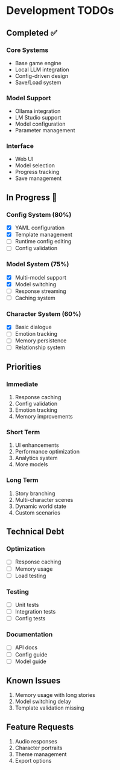 # Development TODOs

## Completed ✅

### Core Systems
- Base game engine
- Local LLM integration
- Config-driven design
- Save/Load system

### Model Support
- Ollama integration
- LM Studio support
- Model configuration
- Parameter management

### Interface
- Web UI
- Model selection
- Progress tracking
- Save management

## In Progress 🚧

### Config System (80%)
- [x] YAML configuration
- [x] Template management
- [ ] Runtime config editing
- [ ] Config validation

### Model System (75%)
- [x] Multi-model support
- [x] Model switching
- [ ] Response streaming
- [ ] Caching system

### Character System (60%)
- [x] Basic dialogue
- [ ] Emotion tracking
- [ ] Memory persistence
- [ ] Relationship system

## Priorities

### Immediate
1. Response caching
2. Config validation
3. Emotion tracking
4. Memory improvements

### Short Term
1. UI enhancements
2. Performance optimization
3. Analytics system
4. More models

### Long Term
1. Story branching
2. Multi-character scenes
3. Dynamic world state
4. Custom scenarios

## Technical Debt

### Optimization
- [ ] Response caching
- [ ] Memory usage
- [ ] Load testing

### Testing
- [ ] Unit tests
- [ ] Integration tests
- [ ] Config tests

### Documentation
- [ ] API docs
- [ ] Config guide
- [ ] Model guide

## Known Issues
1. Memory usage with long stories
2. Model switching delay
3. Template validation missing

## Feature Requests
1. Audio responses
2. Character portraits
3. Theme management
4. Export options